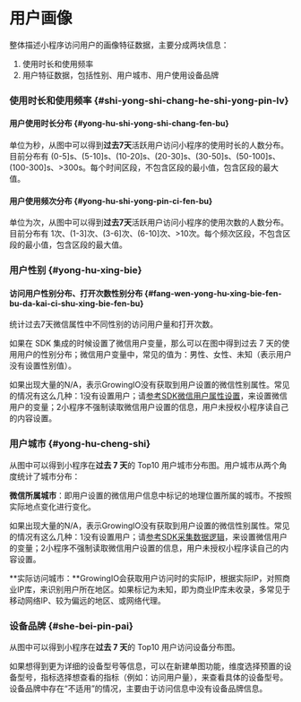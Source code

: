 # 用户画像

整体描述小程序访问用户的画像特征数据，主要分成两块信息：

1. 使用时长和使用频率
2. 用户特征数据，包括性别、用户城市、用户使用设备品牌

### **使用时长和使用频率** {#shi-yong-shi-chang-he-shi-yong-pin-lv}

#### 用户使用时长分布 {#yong-hu-shi-yong-shi-chang-fen-bu}

单位为秒，从图中可以得到**过去7天**活跃用户访问小程序的使用时长的人数分布。目前分布有 \(0-5\]s、\(5-10\]s、\(10-20\]s、\(20-30\]s、\(30-50\]s、\(50-100\]s、\(100-300\]s、&gt;300s。每个时间区段，不包含区段的最小值，包含区段的最大值。

#### 用户使用频次分布 {#yong-hu-shi-yong-pin-ci-fen-bu}

单位为次，从图中可以得到**过去7天**活跃用户访问小程序的使用次数的人数分布。目前分布有 1次、\(1-3\]次、\(3-6\]次、\(6-10\]次、&gt;10次。每个频次区段，不包含区段的最小值，包含区段的最大值。

### **用户性别** {#yong-hu-xing-bie}

#### 访问用户性别分布、打开次数性别分布 {#fang-wen-yong-hu-xing-bie-fen-bu-da-kai-ci-shu-xing-bie-fen-bu}

统计过去7天微信属性中不同性别的访问用户量和打开次数。

如果在 SDK 集成的时候设置了微信用户变量，那么可以在图中得到过去 7 天的使用用户的性别分布；微信用户变量中，常见的值为：男性、女性、未知（表示用户没有设置性别值）。

如果出现大量的N/A，表示GrowingIO没有获取到用户设置的微信性别属性。常见的情况有这么几种：1没有设置用户；请[参考SDK微信用户属性设置](https://growingio.gitbook.io/miniprogram/~/edit/drafts/-LH1kFvlqMstbSQRa8Ql/tag-management/sdk-logic/sdk-gao-ji-she-zhi-11)，来设置微信用户的变量；2小程序不强制读取微信用户设置的信息，用户未授权小程序读自己的内容设置。

### 用户城市 {#yong-hu-cheng-shi}

从图中可以得到小程序在**过去 7 天**的 Top10 用户城市分布图。用户城市从两个角度统计了城市分布：

**微信所属城市**：即用户设置的微信用户信息中标记的地理位置所属的城市。不按照实际地点变化进行变化。

如果出现大量的N/A，表示GrowingIO没有获取到用户设置的微信性别属性。常见的情况有这么几种：1没有设置用户；请[参考SDK采集数据逻辑](/miniprogram/~/drafts/-LGyI067mAICT2LPDqZQ/primary/tag-management/sdk-logic#she-zhi-wei-xin-yong-hu-xin-xi)，来设置微信用户的变量；2小程序不强制读取微信用户设置的信息，用户未授权小程序读自己的内容设置。

**实际访问城市：**GrowingIO会获取用户访问时的实际IP，根据实际IP，对照商业IP库，来识别用户所在地区。如果标记为未知，即为商业IP库未收录，多常见于移动网络IP、较为偏远的地区、或网络代理。

### 设备品牌 {#she-bei-pin-pai}

从图中可以得到小程序在**过去 7 天**的 Top10 用户访问设备分布图。

如果想得到更为详细的设备型号等信息，可以在新建单图功能，维度选择预置的设备型号，指标选择想查看的指标（例如：访问用户量），来查看具体的设备型号。设备品牌中存在“不适用”的情况，主要由于访问信息中没有设备品牌信息。

